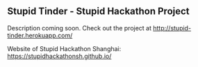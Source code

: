 ## Stupid Tinder - Stupid Hackathon Project

Description coming soon. Check out the project at http://stupid-tinder.herokuapp.com/

Website of Stupid Hackathon Shanghai: https://stupidhackathonsh.github.io/